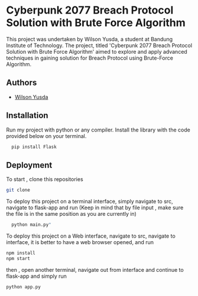 
# Cyberpunk 2077 Breach Protocol Solution with Brute Force Algorithm


This project was undertaken by Wilson Yusda, a student at Bandung Institute of Technology. The project, titled 'Cyberpunk 2077 Breach Protocol Solution with Brute Force Algorithm' aimed to explore and apply advanced techniques in gaining solution for Breach Protocol using Brute-Force Algorithm.


## Authors

- [Wilson Yusda](https://www.github.com/Razark-Y)


## Installation

Run my project with python or any compiler. Install the library with the code provided below on your terminal.
```bash
  pip install Flask
```

## Deployment

To start , clone this repositories 
```bash
git clone
```

To deploy this project on a terminal interface, simply navigate to src, navigate to flask-app and run (Keep in mind that by file input , make sure the file is in the same position as you are currently in)

```bash
  python main.py"
```

To deploy this project on a Web interface, navigate to src, navigate to interface, it is better to have a web browser opened, and run
```bash
npm install
npm start
```
then , open another terminal, navigate out from interface and continue to flask-app and simply run
```bash
python app.py
```


